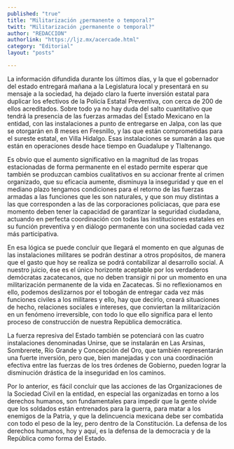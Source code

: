 ```yaml
---
published: "true"
title: "Militarización ¿permanente o temporal?"
twitt: "Militarización ¿permanente o temporal?"
author: "REDACCION"
authorlink: "https://ljz.mx/acercade.html"
category: "Editorial"
layout: "posts"

---
```



  La información difundida durante los últimos días, y la que el gobernador del estado entregará mañana a la Legislatura local y presentará en su mensaje a la sociedad, ha dejado claro la fuerte inversión estatal para duplicar los efectivos de la Policía Estatal Preventiva, con cerca de 200 de ellos acreditados. Sobre todo ya no hay duda del salto cuantitativo que tendrá la presencia de las fuerzas armadas del Estado Mexicano en la entidad, con las instalaciones a punto de entregarse en Jalpa, con las que se otorgarán en 8 meses en Fresnillo, y las que están comprometidas para el sureste estatal, en Villa Hidalgo. Esas instalaciones se sumarán a las que están en operaciones desde hace tiempo en Guadalupe y Tlaltenango.



  Es obvio que el aumento significativo en la magnitud de las tropas estacionadas de forma permanente en el estado permite esperar que también se produzcan cambios cualitativos en su accionar frente al crimen organizado, que su eficacia aumente, disminuya la inseguridad y que en el mediano plazo tengamos condiciones para el retorno de las fuerzas armadas a las funciones que les son naturales, y que son muy distintas a las que corresponden a las de las corporaciones policiacas, que para ese momento deben tener la capacidad de garantizar la seguridad ciudadana, actuando en perfecta coordinación con todas las instituciones estatales en su función preventiva y en diálogo permanente con una sociedad cada vez más participativa.



  En esa lógica se puede concluir que llegará el momento en que algunas de las instalaciones militares se podrán destinar a otros propósitos, de manera que el gasto que hoy se realiza se podrá contabilizar al desarrollo social. A nuestro juicio, ése es el único horizonte aceptable por los verdaderos demócratas zacatecanos, que no deben transigir ni por un momento en una militarización permanente de la vida en Zacatecas. Si no reflexionamos en ello, podemos deslizarnos por el tobogán de entregar cada vez más funciones civiles a los militares y ello, hay que decirlo, creará situaciones de hecho, relaciones sociales e intereses, que conviertan la militarización en un fenómeno irreversible, con todo lo que ello significa para el lento proceso de construcción de nuestra República democrática.



  La fuerza represiva del Estado también se potenciará con las cuatro instalaciones denominadas Unirse, que se instalarán en Las Arsinas, Sombrerete, Río Grande y Concepción del Oro, que también representarán una fuerte inversión, pero que, bien manejadas y con una coordinación efectiva entre las fuerzas de los tres órdenes de Gobierno, pueden lograr la disminución drástica de la inseguridad en los caminos.



  Por lo anterior, es fácil concluir que las acciones de las Organizaciones de la Sociedad Civil en la entidad, en especial las organizadas en torno a los derechos humanos, son fundamentales para impedir que la gente olvide que los soldados están entrenados para la guerra, para matar a los enemigos de la Patria, y que la delincuencia mexicana debe ser combatida con todo el peso de la ley, pero dentro de la Constitución. La defensa de los derechos humanos, hoy y aquí, es la defensa de la democracia y de la República como forma del Estado.

